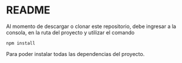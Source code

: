 # README #

Al momento de descargar o clonar este repositorio, debe ingresar a la consola, en la ruta del proyecto y utilizar el comando

```
npm install
```

Para poder instalar todas las dependencias del proyecto.
